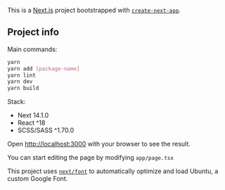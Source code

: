 This is a [Next.js](https://nextjs.org/) project bootstrapped with [`create-next-app`](https://github.com/vercel/next.js/tree/canary/packages/create-next-app).


## Project info

Main commands:

```bash
yarn
yarn add [package-name]
yarn lint
yarn dev
yarn build
```

Stack:
- Next 14.1.0
- React ^18
- SCSS/SASS ^1.70.0

Open [http://localhost:3000](http://localhost:3000) with your browser to see the result.

You can start editing the page by modifying `app/page.tsx`

This project uses [`next/font`](https://nextjs.org/docs/basic-features/font-optimization) to automatically optimize and load Ubuntu, a custom Google Font.